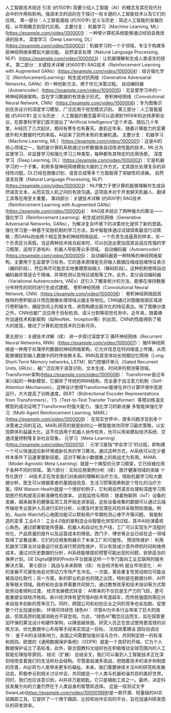 人工智能技术综述
引言 (约150字)
简要介绍人工智能（AI）的概念及其在现代社会中的作用和影响。强调本文的目的在于探讨一些关键的人工智能技术以及它们的应用。
第一部分：人工智能基础 (约300字)
定义与历史：简述人工智能的发展历程，从早期概念到现代应用。
主要分支：
机器学习（Machine Learning, ML）(https://example.com/video/1000001)：一种使计算机系统能够通过经验自我改进的技术。
深度学习（Deep Learning, DL）(https://example.com/video/1000002)：机器学习的一个子领域，专注于构建多层神经网络来模拟大脑功能。
自然语言处理（Natural Language Processing, NLP）(https://example.com/video/1000003)：让机器理解和生成人类语言的技术。
第二部分：关键技术详解 (约600字)
RAG技术（Reinforcement Learning with Augmented GANs）(https://example.com/video/1000004)：结合强化学习（ReinforcementLearning）和生成对抗网络（Generative Adversarial Networks, GANs）的一种创新方法，用于优化决策过程。
自动编码器（Autoencoder）(https://example.com/video/1000005)：无监督学习中的一种神经网络架构，旨在学习数据的有效表示形式。
卷积神经网络（Convolutional Neural Network, CNN）(https://example.com/video/1000006)：专为图像识别任务设计的深度学习模型，广泛应用于视觉模式识别。
第三部分：人工智能基础 (约400字)
定义与历史：
人工智能的概念最早可以追溯到1956年的达特茅斯会议，在那里科学家们首次提出了“Artificial Intelligence”这个术语。随后几十年里，AI经历了几次起伏，期间有寒冬也有春天。直到近年来，随着计算能力的显著提升和大数据时代的来临，AI迎来了前所未有的发展机遇。
主要分支：
机器学习（Machine Learning, ML）(https://example.com/video/1000001)：这是AI的核心领域之一，指的是计算机系统通过分析数据来自动改进性能的技术。ML分为监督学习、非监督学习和强化学习三种类型，每种都有其特定的应用场景。
深度学习（Deep Learning, DL）(https://example.com/video/1000002)：它是机器学习的一个子集，利用多层神经网络模拟大脑的工作方式，尤其擅长处理复杂的非线性问题。DL已经在图像识别、语音合成等多个方面取得了突破性的进展。
自然语言处理（Natural Language Processing, NLP）(https://example.com/video/1000003)：NLP致力于使计算机能够理解并生成自然语言文本，从而实现人机之间的有效沟通。这项技术对于开发聊天机器人、翻译工具等应用至关重要。
第四部分：关键技术详解 (约800字)
RAG技术（Reinforcement Learning with Augmented GANs）(https://example.com/video/1000004)：
RAG技术结合了两种强大的算法——强化学习（Reinforcement Learning）和生成对抗网络（Generative Adversarial Networks, GANs），为解决复杂环境下的决策优化提供了新的思路。强化学习是一种基于奖励机制的学习方法，其中智能体通过试错探索最佳行动策略；而GANs则由两个相互竞争的神经网络组成，一个负责生成逼真的样本，另一个负责区分真假。当这两种技术结合起来时，可以创造出更加高效且适应性强的学习框架，适用于游戏AI、机器人导航等众多领域。
自动编码器（Autoencoder）(https://example.com/video/1000005)：
自动编码器是一种特殊的神经网络架构，主要用于无监督学习任务。它的基本原理是先将输入数据压缩成低维特征表示（编码阶段），然后再尽可能忠实地重建原始输入（解码阶段）。这种机制使得自动编码器非常适合于降噪、异常检测以及特征提取等工作。此外，变分自动编码器（Variational Autoencoders, VAEs）还引入了概率统计的方法，能够在保持数据分布特性的同时进行生成式建模。
卷积神经网络（Convolutional Neural Network, CNN）(https://example.com/video/1000006)：
卷积神经网络因其独特的卷积层设计而在图像处理领域占据主导地位。CNN通过对图像局部区域进行卷积操作，捕捉空间上的相关性，进而构建出层次化的特征表达。除了图像分类之外，CNN也被广泛应用于目标检测、语义分割等视觉任务中。近年来，随着硬件加速技术和新架构（如ResNet、Inception等）的出现，CNN的性能得到了极大的提高，推动了计算机视觉技术的日新月异。

第五部分：关键技术详解（续）
进一步探讨深度学习
循环神经网络（Recurrent Neural Networks, RNN）(https://example.com/video/1000007)：
循环神经网络是一种用于处理序列数据的神经网络架构，它允许信息在时间维度上传播，从而能够捕捉到输入数据中的时序依赖关系。RNN及其变体如长短期记忆网络（Long Short-Term Memory networks, LSTM）和门控循环单元（Gated Recurrent Units, GRUs），被广泛应用于语音识别、文本生成、时间序列预测等领域。
Transformer架构(https://example.com/video/1000008)：
Transformer是近年来兴起的一种新模型，它摒弃了传统的RNN结构，完全基于自注意力机制（Self-Attention Mechanism）。这种设计使得Transformer能够在并行计算环境中高效运行，大大提高了训练速度。BERT（Bidirectional Encoder Representations from Transformers）、T5（Text-to-Text Transfer Transformer）等预训练语言模型的成功证明了Transformer的强大能力。
强化学习的新进展
多智能体强化学习（Multi-Agent Reinforcement Learning, MARL）(https://example.com/video/1000009)：
在现实世界中，很多问题涉及到多个决策者之间的互动。MARL研究的就是如何让一群智能体共同学习最优策略，以实现群体利益最大化。这不仅适用于机器人协作任务，也可以用来模拟经济系统、交通流量控制等复杂社会现象。
元学习（Meta-Learning）(https://example.com/video/1000010)：
元学习是指“学会学习”的过程，即构建一个可以快速适应新环境或新任务的学习算法。通过这种方式，AI系统可以在少量样本条件下迅速掌握新技能，这对于解决小数据集上的挑战尤为有用。MAML（Model-Agnostic Meta-Learning）就是一个典型的元学习框架，它已经被应用于各种不同的领域。
第六部分：实际应用案例分析（续）
医疗健康领域的突破
个性化医疗：
AI技术正在改变我们对疾病的理解和治疗方法。借助机器学习和大数据分析，医生可以根据患者的基因组信息、生活习惯等因素制定个性化的治疗方案。IBM Watson Health就是一个很好的例子，它利用自然语言处理和深度学习帮助医疗机构提高诊断准确性和效率。
远程监控与预防：
随着物联网（IoT）设备的发展，越来越多的健康监测工具开始走进家庭。这些设备收集的数据可以通过云端传输给专业医护人员进行实时分析，以便及时发现潜在风险并采取预防措施。例如，Apple Watch的心电图功能可以帮助用户早期检测心律不齐等问题。
智能制造的变革
工业4.0：
工业4.0指的是制造业向智能化转型的过程，其中AI扮演着核心角色。通过部署智能传感器、机器人和自动化生产线，工厂可以实现生产流程的优化、产品质量的提升以及运营成本的降低。西门子、博世等企业已经在这一领域取得了显著成果，它们的应用案例展示了未来工厂的可能性。
预测性维护：
利用机器学习算法对设备运行状态进行预测性维护，可以有效减少意外停机时间和维修成本。通过对历史数据的分析，AI系统能够提前预警可能出现的问题，安排适当的保养计划。GE Digital提供的Predix平台就是这样一个专门面向工业互联网的服务解决方案。
第七部分：挑战与未来趋势（续）
社会经济影响
就业市场变化：
AI的发展不可避免地会对劳动力市场产生冲击。一方面，某些重复性劳动岗位可能会被自动化取代；另一方面，新的职业机会也将随之出现，特别是在数据分析、AI开发等相关领域。政府和社会各界需要共同努力，通过教育改革和技术培训等方式帮助劳动者顺利过渡。
经济发展模式转变：
AI带来的不仅仅是生产力的飞跃，更可能重塑全球经济格局。新兴经济体有望凭借AI技术弯道超车，而传统强国则需应对来自技术创新的竞争压力。同时，跨国公司和初创企业之间的竞争也会加剧，促使整个行业加速创新。
环境可持续性
绿色AI：
尽管AI为许多行业带来了巨大的效益，但其高昂的能源消耗也不容忽视。为此，“绿色AI”概念应运而生，旨在探索更加环保的算法设计和硬件架构，以降低碳排放。研究人员正在尝试使用更高效的训练方法、优化数据中心布局等手段来实现这一目标。
法规政策建设
国际协调合作：
鉴于AI的全球影响力，各国之间需要加强对话与合作，共同制定统一的标准和规则。欧盟的《通用数据保护条例》（GDPR）就是一个良好的开端，它为个人数据保护设立了高标准。此外，联合国教科文组织也在积极推动全球范围内的人工智能伦理指导原则。
结论（扩展）
总结全文，我们可以看到人工智能技术正在深刻地改变着我们的生活和社会结构。尽管面临诸多挑战，但随着技术的进步和制度的完善，AI必将为人类带来更多的福祉。未来，我们需要继续关注AI的研究和发展动态，积极参与到相关讨论中去，共同塑造一个人类与机器和谐共存的美好世界。同时，我们也应该意识到，AI并非万能钥匙，它只是辅助工具之一。最终，决定科技发展方向的力量仍然在于人类自身的智慧和选择。
这是一段测试文字SwanLab(https://example.com/video/100001999)是一款开源、轻量级的AI实验跟踪工具，它提供了一个用于跟踪、比较和协作实验的平台，旨在加速AI研发团队的研发效率。
